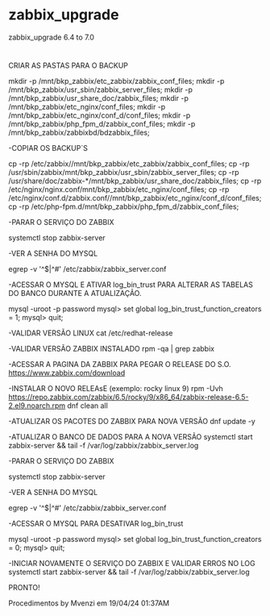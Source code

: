 # zabbix_upgrade
zabbix_upgrade 6.4 to 7.0
#
CRIAR AS PASTAS PARA O BACKUP

mkdir -p /mnt/bkp_zabbix/etc_zabbix/zabbix_conf_files;
mkdir -p /mnt/bkp_zabbix/usr_sbin/zabbix_server_files;
mkdir -p /mnt/bkp_zabbix/usr_share_doc/zabbix_files;
mkdir -p /mnt/bkp_zabbix/etc_nginx/conf_files;
mkdir -p /mnt/bkp_zabbix/etc_nginx/conf_d/conf_files;
mkdir -p /mnt/bkp_zabbix/php_fpm_d/zabbix_conf_files;
mkdir -p /mnt/bkp_zabbix/zabbixbd/bdzabbix_files;

-COPIAR OS BACKUP´S

cp -rp /etc/zabbix//mnt/bkp_zabbix/etc_zabbix/zabbix_conf_files;
cp -rp /usr/sbin/zabbix/mnt/bkp_zabbix/usr_sbin/zabbix_server_files;
cp -rp /usr/share/doc/zabbix-*/mnt/bkp_zabbix/usr_share_doc/zabbix_files;
cp -rp /etc/nginx/nginx.conf/mnt/bkp_zabbix/etc_nginx/conf_files;
cp -rp /etc/nginx/conf.d/zabbix.conf//mnt/bkp_zabbix/etc_nginx/conf_d/conf_files;
cp -rp /etc/php-fpm.d/mnt/bkp_zabbix/php_fpm_d/zabbix_conf_files;

-PARAR O SERVIÇO DO ZABBIX

systemctl stop zabbix-server

-VER A SENHA DO MYSQL

egrep -v '^$|^#' /etc/zabbix/zabbix_server.conf

-ACESSAR O MYSQL E ATIVAR log_bin_trust PARA ALTERAR AS TABELAS DO BANCO DURANTE A ATUALIZAÇÃO.

mysql -uroot -p
password mysql> set global log_bin_trust_function_creators = 1; mysql> quit;

-VALIDAR VERSÃO LINUX cat /etc/redhat-release

-VALIDAR VERSÃO ZABBIX INSTALADO rpm -qa | grep zabbix

-ACESSAR A PAGINA DA ZABBIX PARA PEGAR O RELEASE DO S.O. https://www.zabbix.com/download

-INSTALAR O NOVO RELEAsE (exemplo: rocky linux 9) rpm -Uvh https://repo.zabbix.com/zabbix/6.5/rocky/9/x86_64/zabbix-release-6.5-2.el9.noarch.rpm dnf clean all

-ATUALIZAR OS PACOTES DO ZABBIX PARA NOVA VERSÃO dnf update -y

-ATUALIZAR O BANCO DE DADOS PARA A NOVA VERSÃO systemctl start zabbix-server && tail -f /var/log/zabbix/zabbix_server.log

-PARAR O SERVIÇO DO ZABBIX

systemctl stop zabbix-server

-VER A SENHA DO MYSQL

egrep -v '^$|^#' /etc/zabbix/zabbix_server.conf

-ACESSAR O MYSQL PARA DESATIVAR log_bin_trust

mysql -uroot -p
password mysql> set global log_bin_trust_function_creators = 0; mysql> quit;

-INICIAR NOVAMENTE O SERVIÇO DO ZABBIX E VALIDAR ERROS NO LOG systemctl start zabbix-server && tail -f /var/log/zabbix/zabbix_server.log

PRONTO!

Procedimentos by Mvenzi em 19/04/24 01:37AM
